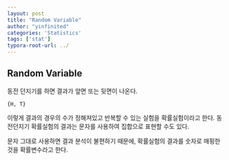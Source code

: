 ```yaml
---
layout: post
title: "Random Variable"
author: "yinfinited"
categories: 'Statistics'
tags: ['stat']
typora-root-url: ../
---
```


## Random Variable

동전 던지기를 하면 결과가 앞면 또는 뒷면이 나온다.

```
{H, T}
```

이렇게 결과의 경우의 수가 정해져있고 반복할 수 있는 실험을 확률실험이라고 한다. 동전던지기 확률실험의 결과는 문자를 사용하여 집합으로 표현할 수도 있다.

문자 그대로 사용하면 결과 분석이 불편하기 때문에, 확률실험의 결과를 숫자로 매핑한 것을 확률변수라고 한다.

